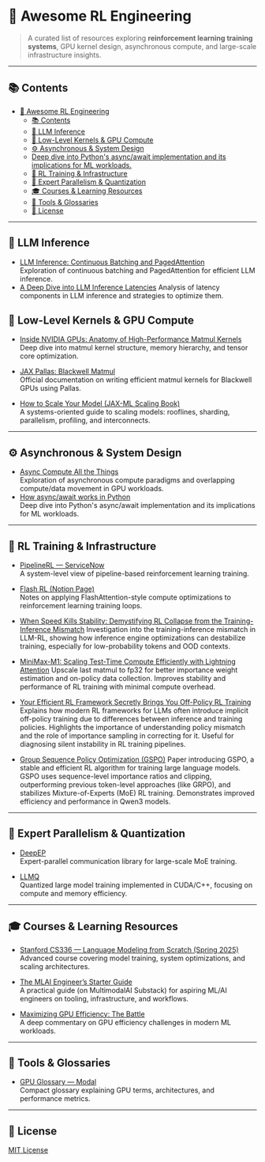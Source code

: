 # 🧠 Awesome RL Engineering

> A curated list of resources exploring **reinforcement learning training systems**, GPU kernel design, asynchronous compute, and large-scale infrastructure insights.

---

## 📚 Contents
- [🧠 Awesome RL Engineering](#-awesome-rl-engineering)
  - [📚 Contents](#-contents)
  - [🤖 LLM Inference](#-llm-inference)
  - [🧮 Low-Level Kernels \& GPU Compute](#-low-level-kernels--gpu-compute)
  - [⚙️ Asynchronous \& System Design](#️-asynchronous--system-design)
  - [Deep dive into Python's async/await implementation and its implications for ML workloads.](#deep-dive-into-pythons-asyncawait-implementation-and-its-implications-for-ml-workloads)
  - [🧱 RL Training \& Infrastructure](#-rl-training--infrastructure)
  - [🧩 Expert Parallelism \& Quantization](#-expert-parallelism--quantization)
  - [🎓 Courses \& Learning Resources](#-courses--learning-resources)
  - [🧰 Tools \& Glossaries](#-tools--glossaries)
  - [📜 License](#-license)

---

## 🤖 LLM Inference
- [LLM Inference: Continuous Batching and PagedAttention](https://insujang.github.io/2024-01-07/llm-inference-continuous-batching-and-pagedattention/)  
  Exploration of continuous batching and PagedAttention for efficient LLM inference.
- [A Deep Dive into LLM Inference Latencies](https://blog.hathora.dev/a-deep-dive-into-llm-inference-latencies/)
    Analysis of latency components in LLM inference and strategies to optimize them.

## 🧮 Low-Level Kernels & GPU Compute

- [Inside NVIDIA GPUs: Anatomy of High-Performance Matmul Kernels](https://www.aleksagordic.com/blog/matmul)  
  Deep dive into matmul kernel structure, memory hierarchy, and tensor core optimization.

- [JAX Pallas: Blackwell Matmul](https://docs.jax.dev/en/latest/pallas/gpu/blackwell_matmul.html)  
  Official documentation on writing efficient matmul kernels for Blackwell GPUs using Pallas.

- [How to Scale Your Model (JAX-ML Scaling Book)](https://jax-ml.github.io/scaling-book/)  
  A systems-oriented guide to scaling models: rooflines, sharding, parallelism, profiling, and interconnects.

---

## ⚙️ Asynchronous & System Design

- [Async Compute All the Things](https://interplayoflight.wordpress.com/2025/05/27/async-compute-all-the-things/)  
  Exploration of asynchronous compute paradigms and overlapping compute/data movement in GPU workloads.
 - [How async/await works in Python](https://tenthousandmeters.com/blog/python-behind-the-scenes-12-how-asyncawait-works-in-python/)  
  Deep dive into Python's async/await implementation and its implications for ML workloads.
---

## 🧱 RL Training & Infrastructure
 - [PipelineRL — ServiceNow](https://huggingface.co/blog/ServiceNow/pipelinerl)  
  A system-level view of pipeline-based reinforcement learning training.

- [Flash RL (Notion Page)](https://fengyao.notion.site/flash-rl)  
  Notes on applying FlashAttention-style compute optimizations to reinforcement learning training loops.

- [When Speed Kills Stability: Demystifying RL Collapse from the Training-Inference Mismatch](https://yingru.notion.site/When-Speed-Kills-Stability-Demystifying-RL-Collapse-from-the-Training-Inference-Mismatch-271211a558b7808d8b12d403fd15edda)
  Investigation into the training-inference mismatch in LLM-RL, showing how inference engine optimizations can destabilize training, especially for low-probability tokens and OOD contexts.

- [MiniMax-M1: Scaling Test-Time Compute Efficiently with Lightning Attention](https://www.arxiv.org/abs/2506.13585) Upscale last matmul to fp32 for better importance weight estimation and on-policy data collection. Improves stability and performance of RL training with minimal compute overhead.

- [Your Efficient RL Framework Secretly Brings You Off-Policy RL Training](https://fengyao.notion.site/off-policy-rl) Explains how modern RL frameworks for LLMs often introduce implicit off-policy training due to differences between inference and training policies. Highlights the importance of understanding policy mismatch and the role of importance sampling in correcting for it. Useful for diagnosing silent instability in RL training pipelines.

- [Group Sequence Policy Optimization (GSPO)](https://arxiv.org/abs/2507.18071) Paper introducing GSPO, a stable and efficient RL algorithm for training large language models. GSPO uses sequence-level importance ratios and clipping, outperforming previous token-level approaches (like GRPO), and stabilizes Mixture-of-Experts (MoE) RL training. Demonstrates improved efficiency and performance in Qwen3 models. 
---

## 🧩 Expert Parallelism & Quantization

- [DeepEP](https://github.com/deepseek-ai/DeepEP)  
  Expert-parallel communication library for large-scale MoE training.

- [LLMQ](https://github.com/IST-DASLab/llmq/)  
  Quantized large model training implemented in CUDA/C++, focusing on compute and memory efficiency.

---

## 🎓 Courses & Learning Resources

- [Stanford CS336 — Language Modeling from Scratch (Spring 2025)](https://stanford-cs336.github.io/spring2025/)  
  Advanced course covering model training, system optimizations, and scaling architectures.

- [The MLAI Engineer’s Starter Guide](https://multimodalai.substack.com/p/the-mlai-engineers-starter-guide)  
  A practical guide (on MultimodalAI Substack) for aspiring ML/AI engineers on tooling, infrastructure, and workflows.

- [Maximizing GPU Efficiency: The Battle](https://bytesofintelligence.substack.com/p/maximizing-gpu-efficiency-the-battle)  
  A deep commentary on GPU efficiency challenges in modern ML workloads.

---

## 🧰 Tools & Glossaries

- [GPU Glossary — Modal](https://modal.com/gpu-glossary)  
  Compact glossary explaining GPU terms, architectures, and performance metrics.

---

## 📜 License

[MIT License](LICENSE)
